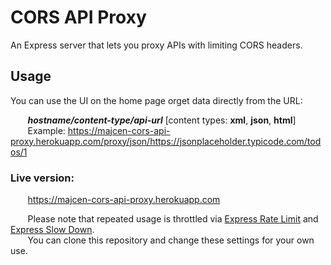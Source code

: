# CORS API Proxy

An Express server that lets you proxy APIs with limiting CORS headers.

## Usage

You can use the UI on the home page orget data directly from the URL:

&nbsp;&nbsp;&nbsp;&nbsp;&nbsp;&nbsp; ***hostname/content-type/api-url***  [content types: **xml**, **json**, **html**]<br/>
&nbsp;&nbsp;&nbsp;&nbsp;&nbsp;&nbsp; Example: https://majcen-cors-api-proxy.herokuapp.com/proxy/json/https://jsonplaceholder.typicode.com/todos/1

### Live version:
&nbsp;&nbsp;&nbsp;&nbsp;&nbsp;&nbsp; https://majcen-cors-api-proxy.herokuapp.com

&nbsp;&nbsp;&nbsp;&nbsp;&nbsp;&nbsp; Please note that repeated usage is throttled via [Express Rate Limit](https://www.npmjs.com/package/express-rate-limit) and [Express Slow Down](https://www.npmjs.com/package/express-slow-down).<br/>
&nbsp;&nbsp;&nbsp;&nbsp;&nbsp;&nbsp; You can clone this repository and change these settings for your own use.